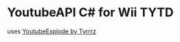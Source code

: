 # YoutubeAPI C# for Wii TYTD
uses [YoutubeExplode by Tyrrrz](https://github.com/Tyrrrz/YoutubeExplode)
